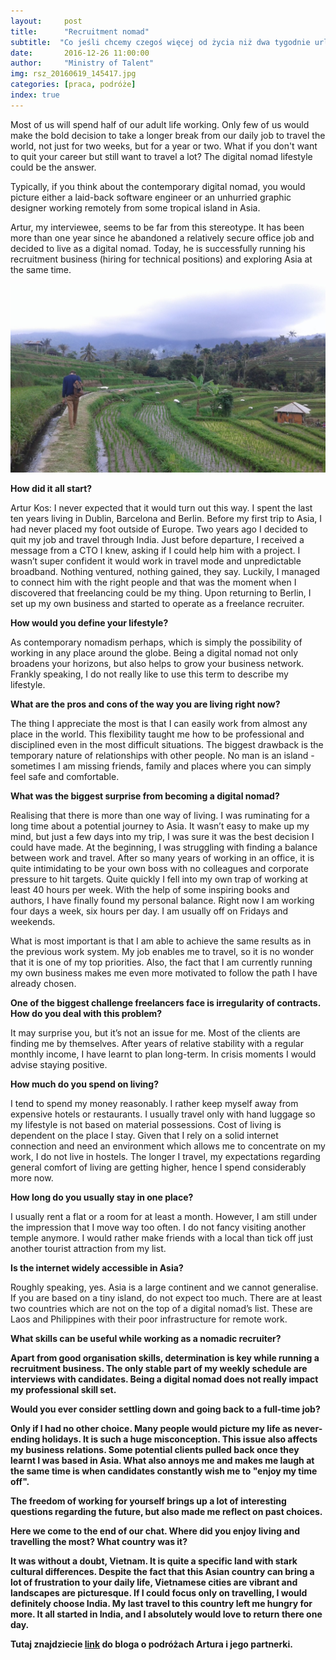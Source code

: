 ```yaml
---
layout:     post
title:      "Recruitment nomad"
subtitle:  "Co jeśli chcemy czegoś więcej od życia niż dwa tygodnie urlopu raz do roku, ale nie do końca jesteśmy zdecydowani zerwać z naszą karierą? "
date:       2016-12-26 11:00:00 
author:     "Ministry of Talent"
img: rsz_20160619_145417.jpg
categories: [praca, podróże]
index: true
---
```

Most of us will spend half of our adult life working. Only few of us would make the bold decision to take a longer break from our daily job to travel the world, not just for two weeks, but for a year or two. What if you don't want to  quit your career but still want to travel a lot? The digital nomad lifestyle could be the answer.

Typically, if you think about the contemporary digital nomad, you would picture either a laid-back software engineer or an unhurried graphic designer working remotely from some tropical island in Asia. 

Artur, my interviewee, seems to be far from this stereotype. It has been more than one year since he abandoned a relatively secure office job and decided to live as a digital nomad. Today, he is successfully running his recruitment business (hiring for technical positions) and exploring Asia at the same time.

<img src="/images/rsz_20160820_160657-1.jpg" class="img-responsive" alt="Picture">

<b>How did it all start?</b>

Artur Kos: I never expected that it would turn out this way. I spent the last ten years living in Dublin, Barcelona and Berlin. Before my first trip to Asia, I had never placed my foot outside of Europe.
Two years ago I decided to quit my job and travel through India. Just before departure, I received a message from a CTO I knew, asking if I could help him with a project. I wasn’t super confident it would work in travel mode and unpredictable broadband. Nothing ventured, nothing gained, they say. Luckily, I managed to connect him with the right people and that was the moment when I discovered that freelancing could be my thing. Upon returning to Berlin, I set up my own business and started to operate as a freelance recruiter.

<b>How would you define your lifestyle?</b>

As contemporary nomadism perhaps, which is simply the possibility of working in any place around the globe. Being a digital nomad not only broadens your horizons, but also helps to grow your business network. Frankly speaking, I do not really like to use this term to describe my lifestyle.

<b>What are the pros and cons of the way you are living right now?</b>

The thing I appreciate the most is that I can easily work from almost any place in the world. This flexibility taught me how to be professional and disciplined even in the most difficult situations. The biggest drawback is the temporary nature of relationships with other people.  No man is an island - sometimes I am missing friends, family and places where you can simply feel safe and comfortable.

<b>What was the biggest surprise from becoming a digital nomad?</b>

Realising that there is more than one way of living.  I was ruminating for a long time about a potential journey to Asia. It wasn’t easy to make up my mind, but just a few days into my trip, I was sure it was the best decision I could have made.
At the beginning, I was struggling with finding a balance between work and travel. After so many years of working in an office, it is quite intimidating to be your own boss with no colleagues and corporate pressure to hit targets. Quite quickly I fell into my own trap of working at least 40 hours per week. With the help of some inspiring books and authors, I have finally found my personal balance. Right now I am working four days a week, six hours per day.  I am usually off on Fridays and weekends. 

What is most important is that I am able to achieve the same results as in the previous work system.
My job enables me to travel, so it is no wonder that it is one of my top priorities. Also, the fact that I am currently running my own business makes me even more motivated to follow the path I have already chosen. 

<b>One of the biggest challenge freelancers face is irregularity of contracts. How do you deal with this problem?</b>

It may surprise you, but it’s not an issue for me. Most of the clients are finding me by themselves. After years of relative stability with a regular monthly income, I have learnt to plan long-term. In crisis moments I would advise staying positive.

<b>How much do you spend on living?</b>

I tend to spend my money reasonably. I rather keep myself away from expensive hotels or restaurants. I usually travel only with hand luggage so my lifestyle is not based on material possessions. Cost of living is dependent on the place I stay. Given that I rely on a solid internet connection and need an environment which allows me to concentrate on my work,  I do not live in hostels. The longer I travel, my expectations regarding general comfort of living are getting higher, hence I spend considerably more now.

<b>How long do you usually stay in one place?</b>

I usually rent a flat or a room for at least a month. However, I am still under the impression that I move way too often. I do not fancy visiting another temple anymore. I would rather make friends with a local than tick off just another tourist attraction from my list. 

<b>Is the internet widely accessible in Asia?</b>

Roughly speaking, yes. Asia is a large continent and we cannot generalise. If you are based on a tiny island, do not expect too much. There are at least two countries which are not on the top of a digital nomad’s list. These are Laos and Philippines with their poor infrastructure for remote work.<b><b>
 

<b>What skills can be useful while working as a nomadic recruiter? </b>

Apart from good organisation skills, determination is key while running a recruitment business. The only stable part of my weekly schedule are interviews with candidates. Being a digital nomad does not really impact my professional skill set.

<b>Would you ever consider settling down and going back to a full-time job?</b>

Only if I had no other choice. Many people would picture my life as never-ending holidays. It is such a huge misconception. This issue also affects my business relations. Some potential clients pulled back once they learnt I was based in Asia. What also annoys me and makes me laugh at the same time is when candidates constantly wish me to "enjoy my time off".

The freedom of working for yourself brings up a lot of interesting questions regarding the future, but also made me reflect on past choices.

<b>Here we come to the end of our chat. Where did you enjoy living and travelling  the most? What country was it?</b>


It was without a doubt, Vietnam. It is quite a specific land with stark cultural differences. Despite the fact that this Asian country can bring a lot of frustration to your daily life, Vietnamese cities are vibrant and landscapes are picturesque. 
If I could focus only on travelling, I would definitely choose India. My last travel to this country left me hungry for more.  It all started in India, and I absolutely would love to return there one day.



Tutaj znajdziecie [link](http://tuktuknogood.com/) do bloga o podróżach Artura i jego partnerki.

